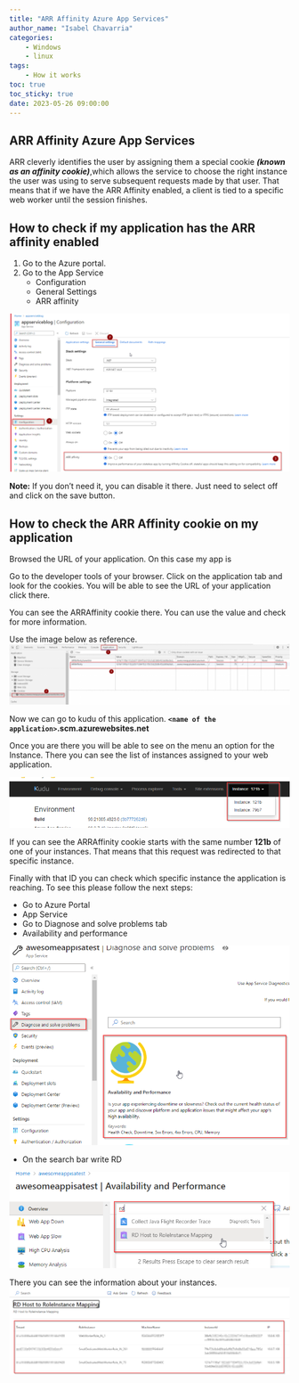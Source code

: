 ```yaml
---
title: "ARR Affinity Azure App Services"
author_name: "Isabel Chavarria"
categories:
    - Windows
    - linux
tags:
    - How it works
toc: true
toc_sticky: true
date: 2023-05-26 09:00:00
---
```

<html>
<head>
  <!-- Google tag (gtag.js) -->
<script async src="https://www.googletagmanager.com/gtag/js?id=G-0DC5DVJXR5"></script>
<script>
  window.dataLayer = window.dataLayer || [];
  function gtag(){dataLayer.push(arguments);}
  gtag('js', new Date());

  gtag('config', 'G-0DC5DVJXR5');
</script>
</head>
</html>

## ARR Affinity Azure App Services

ARR cleverly identifies the user by assigning them a special cookie
***(known as an affinity cookie)***,which allows the service to choose the right
instance the user
was using to serve subsequent requests made by that user. That means that if we
have the ARR Affinity enabled, a client is tied to a specific web worker until the
session finishes.

## How to check if my application has the ARR affinity enabled

1. Go to the Azure portal.
2. Go to the App Service
    - Configuration
    - General Settings
    - ARR affinity

![flow](/media/2023/arr/01.png)

 **Note:** If you don’t need it, you can disable it there. Just need to select
 off and click on the save button.

## How to check the ARR Affinity cookie on my application

Browsed the URL of your application. On this case my app is
[](https://awesomeappisatest.azurewebsites.net/)

Go to the developer tools of your browser.
Click on the application tab and look for the cookies. You will be able to see
the URL of your application click there.

You can see the ARRAffinity cookie there.  You can use the value and check for
more information.

Use the image below as reference.
![flow](/media/2023/arr/02.png)

Now we can go to kudu of this application. **`<name of the application>`.scm.azurewebsites.net**

Once you are there you will be able to see on the menu an option for the Instance.
There you can see the list of instances assigned to your web application.

![flow](/media/2023/arr/03.png)

If you can see the ARRAffinity cookie starts with the same number **121b** of one
of your instances. That means that this request was redirected to that specific instance.

Finally with that ID you can check which specific instance the application is
reaching. To see this please follow the next steps:

- Go to Azure Portal
- App Service
- Go to Diagnose and solve problems tab
- Availability and performance

![flow](/media/2023/arr/04.png)

- On the search bar write RD

![flow](/media/2023/arr/05.png)

There you can see the information about your instances.
![flow](/media/2023/arr/06.png)
